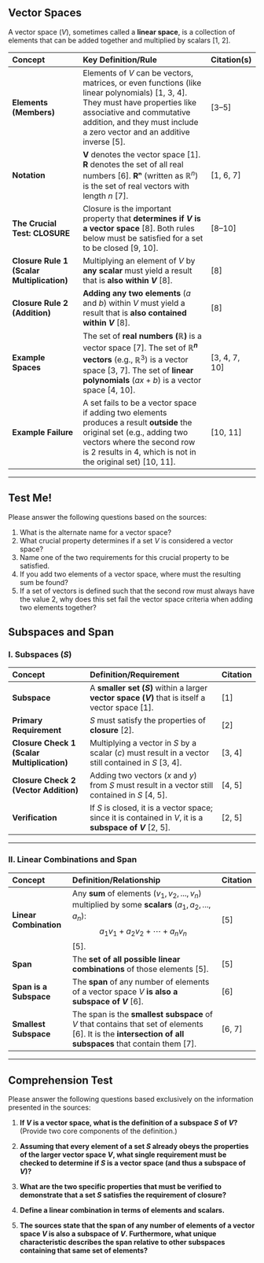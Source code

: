 ## Vector Spaces

A vector space ($V$), sometimes called a **linear space**, is a collection of elements that can be added together and multiplied by scalars [1, 2].

| Concept | Key Definition/Rule | Citation(s) |
| :--- | :--- | :--- |
| **Elements (Members)** | Elements of $V$ can be vectors, matrices, or even functions (like linear polynomials) [1, 3, 4]. They must have properties like associative and commutative addition, and they must include a zero vector and an additive inverse [5]. | [3–5] |
| **Notation** | **V** denotes the vector space [1]. **R** denotes the set of all real numbers [6]. **Rⁿ** (written as $\mathbb{R}^n$) is the set of real vectors with length $n$ [7]. | [1, 6, 7] |
| **The Crucial Test: CLOSURE** | Closure is the important property that **determines if $V$ is a vector space** [8]. Both rules below must be satisfied for a set to be closed [9, 10]. | [8–10] |
| **Closure Rule 1 (Scalar Multiplication)** | Multiplying an element of $V$ by **any scalar** must yield a result that is **also within $V$** [8]. | [8] |
| **Closure Rule 2 (Addition)** | **Adding any two elements** ($a$ and $b$) within $V$ must yield a result that is **also contained within $V$** [8]. | [8] |
| **Example Spaces** | The set of **real numbers ($\mathbb{R}$)** is a vector space [7]. The set of **$\mathbb{R}^n$ vectors** (e.g., $\mathbb{R}^3$) is a vector space [3, 7]. The set of **linear polynomials** ($ax + b$) is a vector space [4, 10]. | [3, 4, 7, 10] |
| **Example Failure** | A set fails to be a vector space if adding two elements produces a result **outside** the original set (e.g., adding two vectors where the second row is 2 results in 4, which is not in the original set) [10, 11]. | [10, 11] |

---

## Test Me!

Please answer the following questions based on the sources:

1. What is the alternate name for a vector space?  
2. What crucial property determines if a set $V$ is considered a vector space?  
3. Name one of the two requirements for this crucial property to be satisfied.  
4. If you add two elements of a vector space, where must the resulting sum be found?  
5. If a set of vectors is defined such that the second row must always have the value 2, why does this set fail the vector space criteria when adding two elements together?


## Subspaces and Span

### I. Subspaces ($S$)

| Concept | Definition/Requirement | Citation |
| :--- | :--- | :--- |
| **Subspace** | A **smaller set ($S$)** within a larger **vector space ($V$)** that is itself a vector space [1]. | [1] |
| **Primary Requirement** | $S$ must satisfy the properties of **closure** [2]. | [2] |
| **Closure Check 1 (Scalar Multiplication)** | Multiplying a vector in $S$ by a scalar ($c$) must result in a vector still contained in $S$ [3, 4]. | [3, 4] |
| **Closure Check 2 (Vector Addition)** | Adding two vectors ($x$ and $y$) from $S$ must result in a vector still contained in $S$ [4, 5]. | [4, 5] |
| **Verification** | If $S$ is closed, it is a vector space; since it is contained in $V$, it is a **subspace of $V$** [2, 5]. | [2, 5] |

---

### II. Linear Combinations and Span

| Concept | Definition/Relationship | Citation |
| :--- | :--- | :--- |
| **Linear Combination** | Any **sum** of elements ($v_1, v_2, ..., v_n$) multiplied by some **scalars** ($a_1, a_2, ..., a_n$): $$a_1v_1 + a_2v_2 + \cdots + a_nv_n$$ [5]. | [5] |
| **Span** | The **set of all possible linear combinations** of those elements [5]. | [5] |
| **Span is a Subspace** | The **span** of any number of elements of a vector space $V$ **is also a subspace of $V$** [6]. | [6] |
| **Smallest Subspace** | The span is the **smallest subspace** of $V$ that contains that set of elements [6]. It is the **intersection of all subspaces** that contain them [7]. | [6, 7] |

---

## Comprehension Test

Please answer the following questions based exclusively on the information presented in the sources:

1. **If $V$ is a vector space, what is the definition of a subspace $S$ of $V$?**  
   (Provide two core components of the definition.)

2. **Assuming that every element of a set $S$ already obeys the properties of the larger vector space $V$, what single requirement must be checked to determine if $S$ is a vector space (and thus a subspace of $V$)?**

3. **What are the two specific properties that must be verified to demonstrate that a set $S$ satisfies the requirement of closure?**

4. **Define a linear combination in terms of elements and scalars.**

5. **The sources state that the span of any number of elements of a vector space $V$ is also a subspace of $V$. Furthermore, what unique characteristic describes the span relative to other subspaces containing that same set of elements?**